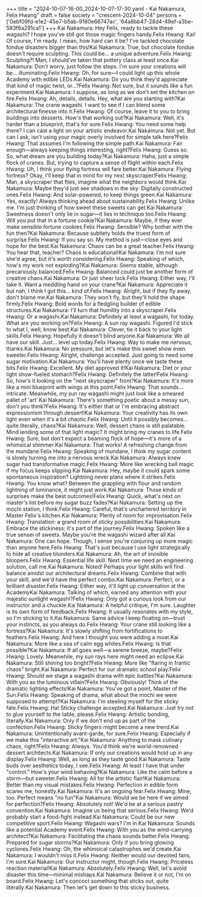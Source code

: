 +++
title = "2024-10-07-16-00_2024-10-07-17-30.yaml - Kai Nakamura, Felix Hwang"
draft = false
society = "crescent-2024-10-04"
persons = ['0ebf09fd-e1e2-45e7-b5ab-9180e66747ac', '64a8bb47-28d4-49ef-a3be-583f6a291ca1']
+++
Kai Nakamura: Hey Felix, ready to tackle these wagashi? I hope you've still got those magic fingers handy.Felix Hwang: Kai! Of course, I'm ready. I mean, how hard can it be? I've tackled chocolate fondue disasters bigger than this!Kai Nakamura: True, but chocolate fondue doesn't require sculpting. This could be... a unique adventure.Felix Hwang: Sculpting?! Man, I should've taken that pottery class at least once.Kai Nakamura: Don't worry, just follow the steps. I'm sure your creations will be... illuminating.Felix Hwang: Oh, for sure—I could light up this whole Academy with edible LEDs.Kai Nakamura: Do you think they'd appreciate that kind of magic twist, or...?Felix Hwang: Not sure, but it sounds like a fun experiment.Kai Nakamura: I suppose, as long as we don't set the kitchen on fire.Felix Hwang: Ah, details, details. Hey, what are you starting with?Kai Nakamura: The crane wagashi. I want to see if I can blend some architectural finesse into it.Felix Hwang: Of course, leave it to you to bring buildings into desserts. How's that working out?Kai Nakamura: Well, it's harder than a blueprint, that's for sure.Felix Hwang: You need some help there? I can cast a light on your artistic endeavor.Kai Nakamura: Not yet. But can I ask, isn't using your magic overly involved for simple talk here?Felix Hwang: That assumes I'm following the simple path.Kai Nakamura: Fair enough—always keeping things interesting, right?Felix Hwang: Guess so. So, what dream are you building today?Kai Nakamura: Haha, just a simple flock of cranes. But, trying to capture a sense of flight within each.Felix Hwang: Uh, I think your flying fortress will fare better.Kai Nakamura: Flying fortress? Okay, I'll keep that in mind for my next skyscraper!Felix Hwang: Man, a skyscraper that flies, imagine what the neighbors would think.Kai Nakamura: Maybe they'd just see shadows in the sky. Digitally constructed ones.Felix Hwang: And solar-powered, to keep things green.Kai Nakamura: Yes, exactly! Always thinking ahead about sustainability.Felix Hwang: Unlike me. I'm just thinking of how sweet these sweets can get.Kai Nakamura: Sweetness doesn't only lie in sugar—it lies in technique too.Felix Hwang: Will you put that in a fortune cookie?Kai Nakamura: Maybe, if they ever make sensible fortune cookies.Felix Hwang: Sensible? Why bother with the fun then?Kai Nakamura: Because subtlety holds the truest form of surprise.Felix Hwang: If you say so. My method is just—close eyes and hope for the best.Kai Nakamura: Chaos can be a great teacher.Felix Hwang: You hear that, teacher? Chaos is educational!Kai Nakamura: I'm not sure she'd agree, but it's worth considering.Felix Hwang: Speaking of which, how's my work not exploding?Kai Nakamura: Seems stable, although precariously balanced.Felix Hwang: Balanced could just be another form of creative chaos.Kai Nakamura: Or just sheer luck.Felix Hwang: Either way, I'll take it. Want a meddling hand on your crane?Kai Nakamura: Appreciate it but nah, I think I got this... kind of.Felix Hwang: Alright, but if they fly away, don't blame me.Kai Nakamura: They won't fly, but they'll hold the shape firmly.Felix Hwang: Bold words for a fledgling builder of edible structures.Kai Nakamura: I'll turn that humility into a skyscraper.Felix Hwang: Or a wagashi.Kai Nakamura: Definitely at least a wagashi, for today. What are you working on?Felix Hwang: A sun ray wagashi. Figured I'd stick to what I, well, know best.Kai Nakamura: Clever, tie it back to your light skills.Felix Hwang: Hopefully it doesn't blind anyone.Kai Nakamura: We all have our skill. Just... level up today.Felix Hwang: Way to make me nervous, thanks.Kai Nakamura: No pressure, but let's make this sweet show even sweeter.Felix Hwang: Alright, challenge accepted. Just going to need some sugar motivation.Kai Nakamura: You'll have plenty once we taste these bits.Felix Hwang: Excellent. My diet approved it!Kai Nakamura: Diet or your light show-fueled stomach?Felix Hwang: Definitely the latter!Felix Hwang: So, how's it looking on the "next skyscraper" front?Kai Nakamura: It's more like a mini blueprint with wings at this point.Felix Hwang: That sounds... intricate. Meanwhile, my sun ray wagashi might just look like a smeared pallet of 'art'.Kai Nakamura: There's something poetic about a messy sun, don't you think?Felix Hwang: It's either that or I'm embracing abstract expressionism through dessert!Kai Nakamura: Your creativity has its own light even when it's a bit chaotic.Felix Hwang: Until it possibly becomes... quite literally, chaos?Kai Nakamura: Well, dessert chaos is still palatable. Mind lending some of that light magic? It might bring my cranes to life.Felix Hwang: Sure, but don't expect a beaming flock of hope—it's more of a whimsical shimmer.Kai Nakamura: That works! A refreshing change from the mundane.Felix Hwang: Speaking of mundane, I think my sugar content is slowly turning me into a nervous wreck.Kai Nakamura: Always knew sugar had transformative magic.Felix Hwang: More like wrecking ball magic if my focus keeps slipping.Kai Nakamura: Hey, maybe it could spark some spontaneous inspiration? Lightning never plans where it strikes.Felix Hwang: You know what? Between the grappling with flour and random lightning of luminance, it might just work.Kai Nakamura: Those kinds of surprises make the best outcomes!Felix Hwang: Quick, what's next on master's list before my sugar buzz fades?Kai Nakamura: Setting up the mochi station, I think.Felix Hwang: Careful, that's unchartered territory in Master Felix's kitchen.Kai Nakamura: Plenty of room for improvisation.Felix Hwang: Translation: a grand room of sticky possibilities.Kai Nakamura: Embrace the stickiness; it's part of the journey.Felix Hwang: Spoken like a true sensei of sweets. Maybe you're the wagashi wizard after all.Kai Nakamura: One can hope. Though, I sense you're conjuring up more magic than anyone here.Felix Hwang: That's just because I use light strategically to hide all creative blunders.Kai Nakamura: Ah, the art of invisible bloopers.Felix Hwang: Essential life skill. Next time we need an engineering solution, call me.Kai Nakamura: Noted! Perhaps your light skills will find balance amidst our architectural dreams.Felix Hwang: Combine that with your skill, and we'd have the perfect combo.Kai Nakamura: Perfect, or a brilliant disaster.Felix Hwang: Either way, it'll light up conversation at the AcademyKai Nakamura: Talking of which, earned any attention with your majestic sunlight wagashi?Felix Hwang: Only got a curious look from our instructor and a chuckle.Kai Nakamura: A helpful critique, I'm sure. Laughter is its own form of feedback.Felix Hwang: It usually resonates with my style, so I'm sticking to it.Kai Nakamura: Same advice I keep floating on—trust your instincts, as you always do.Felix Hwang: Your crane still looking like a fortress?Kai Nakamura: It's slowly shifting from fortifications to feathers.Felix Hwang: And here I thought you were adding a moat.Kai Nakamura: More like a sea of calm egg whites.Felix Hwang: Is that possible?Kai Nakamura: If all goes well—a serene breeze, maybe?Felix Hwang: Lovely. Meanwhile, my sun rays here might need an eclipse.Kai Nakamura: Still shining too bright?Felix Hwang: More like "flaring in frantic chaos" bright.Kai Nakamura: Perfect for our dramatic school play.Felix Hwang: Should we stage a wagashi drama with epic battles?Kai Nakamura: With you as the luminous villain?Felix Hwang: Obviously! Think of the dramatic lighting effects!Kai Nakamura: You've got a point, Master of the Sun.Felix Hwang: Speaking of drama, what about the mochi we were supposed to attempt?Kai Nakamura: I'm steeling myself for the sticky fate.Felix Hwang: Ha! Sticky challenge accepted.Kai Nakamura: Just try not to glue yourself to the table, please.Felix Hwang: Artistic bonding, literally.Kai Nakamura: Only if we don't end up as part of the confection.Felix Hwang: Sticky fingers might become a new trend.Kai Nakamura: Unintentionally avant-garde, for sure.Felix Hwang: Especially if we make this "interactive art."Kai Nakamura: Anything to mask culinary chaos, right?Felix Hwang: Always. You'd think we're world-renowned dessert architects.Kai Nakamura: If only our creations would hold up in any display.Felix Hwang: Well, as long as they taste good.Kai Nakamura: Taste buds over aesthetics today, I see.Felix Hwang: At least I have that under "control." How's your wind behaving?Kai Nakamura: Like the calm before a storm—but sweeter.Felix Hwang: All for the artistic flair!Kai Nakamura: Better than my visual mistakes.Felix Hwang: Perfection in edible form scares me, honestly.Kai Nakamura: It's an ongoing fear.Felix Hwang: Mine, too. Perfect means "no fun"Kai Nakamura: Would we be here if we aimed for perfection?Felix Hwang: Absolutely not! We'd be at a serious pastry convention.Kai Nakamura: Imagine us being that serious.Felix Hwang: We'd probably start a food-fight instead.Kai Nakamura: Could be our new competitive sport.Felix Hwang: Wagashi wars? I'm in.Kai Nakamura: Sounds like a potential Academy event.Felix Hwang: With you as the wind-carrying architect?Kai Nakamura: Facilitating the chaos sounds better.Felix Hwang: Prepared for sugar storms?Kai Nakamura: Only if you bring glowing cyclones.Felix Hwang: Oh, the whimsical catastrophes we'd create.Kai Nakamura: I wouldn't miss it.Felix Hwang: Neither would our devoted fans, I'm sure.Kai Nakamura: Our instructor might, though.Felix Hwang: Priceless reaction material!Kai Nakamura: Absolutely.Felix Hwang: Well, let's avoid disaster this time—minimal mishaps.Kai Nakamura: Believe it or not, I'm on board.Felix Hwang: Let's concoct something that sticks out, quite literally.Kai Nakamura: Then let's get down to this sticky business.